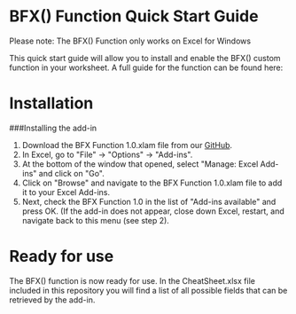 # BFX() Function Quick Start Guide

Please note: The BFX() Function only works on Excel for Windows

This quick start guide will allow you to install and enable the BFX() custom function in your worksheet. A full guide for the function can be found here: 

# Installation

###Installing the add-in

1. Download the BFX Function 1.0.xlam file from our [GitHub](https://github.com/bitfinexcom/bfx-api-excel-demo).
2. In Excel, go to "File" -> "Options" -> "Add-ins".
3. At the bottom of the window that opened, select "Manage: Excel Add-ins" and click on "Go".
4. Click on "Browse" and navigate to the BFX Function 1.0.xlam file to add it to your Excel Add-ins.
5. Next, check the BFX Function 1.0 in the list of "Add-ins available" and press OK. (If the add-in does not appear, close down Excel, restart, and navigate back to this menu (see step 2).

# Ready for use

The BFX() function is now ready for use. In the CheatSheet.xlsx file included in this repository you will find a list of all possible fields that can be retrieved by the add-in.
